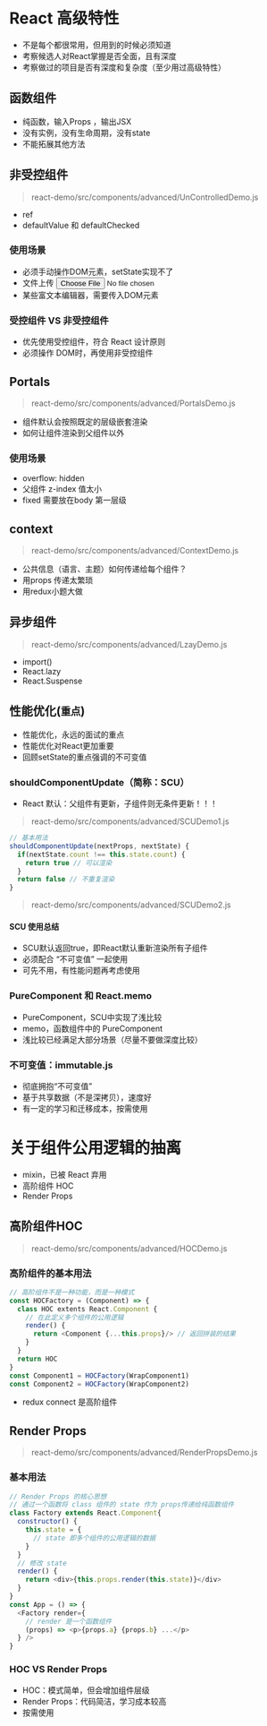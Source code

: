 # React 高级特性
- 不是每个都很常用，但用到的时候必须知道
- 考察候选人对React掌握是否全面，且有深度
- 考察做过的项目是否有深度和复杂度（至少用过高级特性）

## 函数组件
- 纯函数，输入Props ，输出JSX
- 没有实例，没有生命周期，没有state
- 不能拓展其他方法

## 非受控组件
> react-demo/src/components/advanced/UnControlledDemo.js
- ref
- defaultValue 和 defaultChecked

### 使用场景
- 必须手动操作DOM元素，setState实现不了
- 文件上传 <input type="file">
- 某些富文本编辑器，需要传入DOM元素

### 受控组件 VS 非受控组件
- 优先使用受控组件，符合 React 设计原则
- 必须操作 DOM时，再使用非受控组件

## Portals
> react-demo/src/components/advanced/PortalsDemo.js
- 组件默认会按照既定的层级嵌套渲染
- 如何让组件渲染到父组件以外

### 使用场景
-  overflow: hidden
- 父组件 z-index 值太小
- fixed 需要放在body 第一层级

## context
> react-demo/src/components/advanced/ContextDemo.js
- 公共信息（语言、主题）如何传递给每个组件？
- 用props 传递太繁琐
- 用redux小题大做

## 异步组件
> react-demo/src/components/advanced/LzayDemo.js
- import()
- React.lazy
- React.Suspense

## 性能优化(`重点`)
- 性能优化，永远的面试的重点
- 性能优化对React更加重要
- 回顾setState的重点强调的不可变值

### shouldComponentUpdate（简称：SCU）
- React 默认：父组件有更新，子组件则无条件更新！！！
> react-demo/src/components/advanced/SCUDemo1.js
```javascript
// 基本用法
shouldComponentUpdate(nextProps, nextState) {
  if(nextState.count !== this.state.count) {
    return true // 可以渲染
  }
  return false // 不重复渲染
}
```
> react-demo/src/components/advanced/SCUDemo2.js

#### SCU 使用总结
- SCU默认返回true，即React默认重新渲染所有子组件
- 必须配合 “不可变值” 一起使用
- 可先不用，有性能问题再考虑使用

### PureComponent 和 React.memo
- PureComponent，SCU中实现了浅比较
- memo，函数组件中的 PureComponent
- 浅比较已经满足大部分场景（尽量不要做深度比较）

### 不可变值：immutable.js
- 彻底拥抱“不可变值”
- 基于共享数据（不是深拷贝），速度好
- 有一定的学习和迁移成本，按需使用

# 关于组件公用逻辑的抽离
- mixin，已被 React 弃用
- 高阶组件 HOC
- Render Props

## 高阶组件HOC
> react-demo/src/components/advanced/HOCDemo.js
### 高阶组件的基本用法
```javascript
// 高阶组件不是一种功能，而是一种模式
const HOCFactory = (Component) => {
  class HOC extents React.Component {
    // 在此定义多个组件的公用逻辑
    render() {
      return <Component {...this.props}/> // 返回拼装的结果
    }
  }
  return HOC
}
const Component1 = HOCFactory(WrapComponent1)
const Component2 = HOCFactory(WrapComponent2)
```
- redux connect 是高阶组件

## Render Props
> react-demo/src/components/advanced/RenderPropsDemo.js
### 基本用法
```javascript
// Render Props 的核心思想
// 通过一个函数将 class 组件的 state 作为 props传递给纯函数组件
class Factory extends React.Component{
  constructor() {
    this.state = {
      // state 即多个组件的公用逻辑的数据
    }
  }
  // 修改 state
  render() {
    return <div>{this.props.render(this.state)}</div>
  }
}
const App = () => {
  <Factory render={
    // render 是一个函数组件
    (props) => <p>{props.a} {props.b} ...</p>
  } />
}
```

### HOC VS Render Props
- HOC：模式简单，但会增加组件层级
- Render Props：代码简洁，学习成本较高
- 按需使用